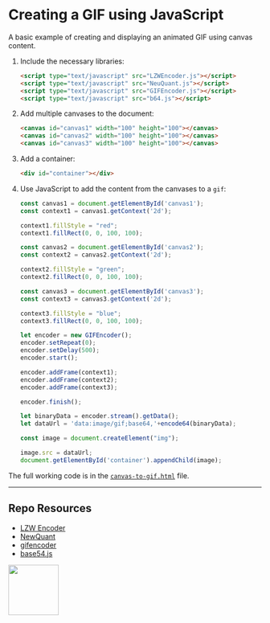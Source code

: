 # Creating a GIF using JavaScript

A basic example of creating and displaying an animated GIF using canvas content.

1. Include the necessary libraries:

    ```html
    <script type="text/javascript" src="LZWEncoder.js"></script>
    <script type="text/javascript" src="NeuQuant.js"></script>
    <script type="text/javascript" src="GIFEncoder.js"></script>
    <script type="text/javascript" src="b64.js"></script>
    ```
    
2. Add multiple canvases to the document:

    ```html
    <canvas id="canvas1" width="100" height="100"></canvas>
    <canvas id="canvas2" width="100" height="100"></canvas>
    <canvas id="canvas3" width="100" height="100"></canvas>
    ```

3. Add a container:

    ```html
    <div id="container"></div>
    ```

4. Use JavaScript to add the content from the canvases to a `gif`:

    ```javascript
    const canvas1 = document.getElementById('canvas1');
    const context1 = canvas1.getContext('2d');
    
    context1.fillStyle = "red";
    context1.fillRect(0, 0, 100, 100);
    
    const canvas2 = document.getElementById('canvas2');
    const context2 = canvas2.getContext('2d');
    
    context2.fillStyle = "green";
    context2.fillRect(0, 0, 100, 100);
    
    const canvas3 = document.getElementById('canvas3');
    const context3 = canvas3.getContext('2d');
    
    context3.fillStyle = "blue";
    context3.fillRect(0, 0, 100, 100);
    
    let encoder = new GIFEncoder();
    encoder.setRepeat(0);                
    encoder.setDelay(500);
    encoder.start();
    
    encoder.addFrame(context1);
    encoder.addFrame(context2);
    encoder.addFrame(context3);
    
    encoder.finish();
    
    let binaryData = encoder.stream().getData();
    let dataUrl = 'data:image/gif;base64,'+encode64(binaryData);
    
    const image = document.createElement("img");
    
    image.src = dataUrl;
    document.getElementById('container').appendChild(image);
    ```

The full working code is in the [`canvas-to-gif.html`](canvas-to-gif.html) file. 

***

## Repo Resources

* [LZW Encoder](https://gist.github.com/revolunet/843889)
* [NewQuant](https://github.com/unindented/neuquant-js)
* [gifencoder](https://github.com/eugeneware/gifencoder)
* [base54.js](https://github.com/dankogai/js-base64)

<a href="https://codeadam.ca">
<img src="https://codeadam.ca/images/code-block.png" width="100">
</a>
